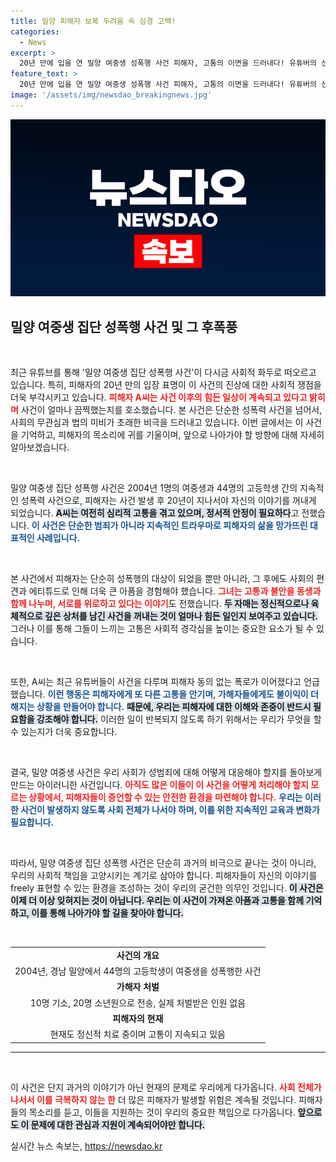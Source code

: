 ```yaml
---
title: 밀양 피해자 보복 두려움 속 심경 고백!
categories:
  - News
excerpt: >
  20년 만에 입을 연 밀양 여중생 성폭행 사건 피해자, 고통의 이면을 드러내다! 유튜버의 신상 공개 논란과 함께 여전히 가해자 처벌에 대한 충격적인 현실이 밝혀졌다. 클릭하여 이 글에서 그 진실을 확인하세요!
feature_text: >
  20년 만에 입을 연 밀양 여중생 성폭행 사건 피해자, 고통의 이면을 드러내다! 유튜버의 신상 공개 논란과 함께 여전히 가해자 처벌에 대한 충격적인 현실이 밝혀졌다. 클릭하여 이 글에서 그 진실을 확인하세요!
image: '/assets/img/newsdao_breakingnews.jpg'
---
```


<p><img src="/assets/img/newsdao_breakingnews.jpg" alt="implanttips 속보" /></p>

<h2 data-ke-size="size26">밀양 여중생 집단 성폭행 사건 및 그 후폭풍</h2>

<p data-ke-size="size16">&nbsp;</p>

<p>최근 유튜브를 통해 '밀양 여중생 집단 성폭행 사건'이 다시금 사회적 화두로 떠오르고 있습니다. 특히, 피해자의 20년 만의 입장 표명이 이 사건의 진상에 대한 사회적 쟁점을 더욱 부각시키고 있습니다. <b><span style="color: #ee2323;">피해자 A씨는 사건 이후의 힘든 일상이 계속되고 있다고 밝히며</span></b> 사건이 얼마나 끔찍했는지를 호소했습니다. 본 사건은 단순한 성폭력 사건을 넘어서, 사회의 무관심과 법의 미비가 초래한 비극을 드러내고 있습니다. 이번 글에서는 이 사건을 기억하고, 피해자의 목소리에 귀를 기울이며, 앞으로 나아가야 할 방향에 대해 자세히 알아보겠습니다.</p>

<p data-ke-size="size16">&nbsp;</p>

<p>밀양 여중생 집단 성폭행 사건은 2004년 1명의 여중생과 44명의 고등학생 간의 지속적인 성폭력 사건으로, 피해자는 사건 발생 후 20년이 지나서야 자신의 이야기를 꺼내게 되었습니다. <b><span style="background-color: #21538527;">A씨는 여전히 심리적 고통을 겪고 있으며, 정서적 안정이 필요하다</span></b>고 전했습니다. <b><span style="color: #1a5490;">이 사건은 단순한 범죄가 아니라 지속적인 트라우마로 피해자의 삶을 망가뜨린 대표적인 사례입니다.</span></b></p>

<p data-ke-size="size16">&nbsp;</p>

<p>본 사건에서 피해자는 단순히 성폭행의 대상이 되었을 뿐만 아니라, 그 후에도 사회의 편견과 에티튜드로 인해 더욱 큰 아픔을 경험해야 했습니다. <b><span style="color: #ee2323;">그녀는 고통과 불안을 동생과 함께 나누며, 서로를 위로하고 있다는 이야기</span></b>도 전했습니다. <b><span style="background-color: #21538527;">두 자매는 정신적으로나 육체적으로 깊은 상처를 남긴 사건을 꺼내는 것이 얼마나 힘든 일인지 보여주고 있습니다.</span></b> 그러나 이를 통해 그들이 느끼는 고통은 사회적 경각심을 높이는 중요한 요소가 될 수 있습니다.</p>

<p data-ke-size="size16">&nbsp;</p>

<p>또한, A씨는 최근 유튜버들이 사건을 다루며 피해자 동의 없는 폭로가 이어졌다고 언급했습니다. <b><span style="color: #1a5490;">이런 행동은 피해자에게 또 다른 고통을 안기며, 가해자들에게도 불이익이 더해지는 상황을 만들어야 합니다.</span></b> <b><span style="background-color: #21538527;">때문에, 우리는 피해자에 대한 이해와 존중이 반드시 필요함을 강조해야 합니다.</span></b> 이러한 일이 반복되지 않도록 하기 위해서는 우리가 무엇을 할 수 있는지가 더욱 중요합니다.</p>

<p data-ke-size="size16">&nbsp;</p>

<p>결국, 밀양 여중생 사건은 우리 사회가 성범죄에 대해 어떻게 대응해야 할지를 돌아보게 만드는 아이러니한 사건입니다. <b><span style="color: #ee2323;">아직도 많은 이들이 이 사건을 어떻게 처리해야 할지 모르는 상황에서, 피해자들이 증언할 수 있는 안전한 환경을 마련해야 합니다.</span></b> <b><span style="color: #1a5490;">우리는 이러한 사건이 발생하지 않도록 사회 전체가 나서야 하며, 이를 위한 지속적인 교육과 변화가 필요합니다.</span></b></p>

<p data-ke-size="size16">&nbsp;</p>

<p>따라서, 밀양 여중생 집단 성폭행 사건은 단순히 과거의 비극으로 끝나는 것이 아니라, 우리의 사회적 책임을 고양시키는 계기로 삼아야 합니다. 피해자들이 자신의 이야기를 freely 표현할 수 있는 환경을 조성하는 것이 우리의 굳건한 의무인 것입니다. <b><span style="background-color: #21538527;">이 사건은 이제 더 이상 잊혀지는 것이 아닙니다. 우리는 이 사건이 가져온 아픔과 고통을 함께 기억하고, 이를 통해 나아가야 할 길을 찾아야 합니다.</span></b></p>

<p data-ke-size="size16">&nbsp;</p>

<table>
  <tr>
    <td style="text-align: center; height: 17px;"><b>사건의 개요</b></td>
  </tr>
  <tr>
    <td style="text-align: center; height: 17px;">2004년, 경남 밀양에서 44명의 고등학생이 여중생을 성폭행한 사건</td>
  </tr>
  <tr>
    <td style="text-align: center; height: 17px;"><b>가해자 처벌</b></td>
  </tr>
  <tr>
    <td style="text-align: center; height: 17px;">10명 기소, 20명 소년원으로 전송, 실제 처벌받은 인원 없음</td>
  </tr>
  <tr>
    <td style="text-align: center; height: 17px;"><b>피해자의 현재</b></td>
  </tr>
  <tr>
    <td style="text-align: center; height: 17px;">현재도 정신적 치료 중이며 고통이 지속되고 있음</td>
  </tr>
</table>

<hr>

<p data-ke-size="size16">&nbsp;</p> 

<p>이 사건은 단지 과거의 이야기가 아닌 현재의 문제로 우리에게 다가옵니다. <b><span style="color: #ee2323;">사회 전체가 나서서 이를 극복하지 않는 한</span></b> 더 많은 피해자가 발생할 위험은 계속될 것입니다. 피해자들의 목소리를 듣고, 이들을 지원하는 것이 우리의 중요한 책임으로 다가옵니다. <b><span style="background-color: #21538527;">앞으로도 이 문제에 대한 관심과 지원이 계속되어야만 합니다.</span></b> </p>
실시간 뉴스 속보는, <a href="https://newsdao.kr" rel="dofollow">https://newsdao.kr</a>


